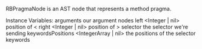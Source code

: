 RBPragmaNode is an AST node that represents a method pragma.

Instance Variables:
	arguments <SequenceableCollection of: RBLiteralNode> our argument nodes
	left <Integer | nil> position of <
	right <Integer | nil> position of >
	selector	<Symbol>	the selector we're sending
	keywordsPositions	<IntegerArray | nil>	the positions of the selector keywords